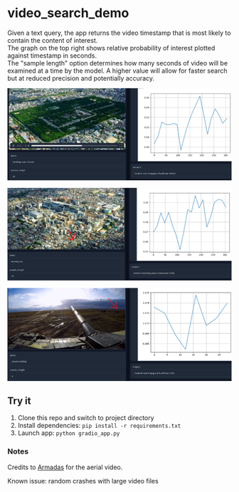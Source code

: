 # video_search_demo

Given a text query, the app returns the video timestamp that is most likely to contain the content of interest.  
The graph on the top right shows relative probability of interest plotted against timestamp in seconds.  
The "sample length" option determines how many seconds of video will be examined at a time by the model.  A higher value will allow for faster search but at reduced precision and potentially accuracy.  

![screenshot](images/forest.png)  

![screenshot](images/aerial_cars.png)

![screenshot](images/tank_example.png)


## Try it 

1. Clone this repo and switch to project directory
1. Install dependencies: `pip install -r requirements.txt`
2. Launch app: `python gradio_app.py`



### Notes

Credits to [Armadas](https://www.youtube.com/watch?v=zCLOJ9j1k2Y) for the aerial video.

Known issue:  random crashes with large video files